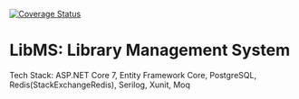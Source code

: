 [![Coverage Status](https://img.shields.io/badge/Unit_Test_Coverage-46.92%25-yellow.svg)](https://your_coverage_report_url_here)

# LibMS: Library Management System
Tech Stack: ASP.NET Core 7, Entity Framework Core, PostgreSQL, Redis(StackExchangeRedis), Serilog, Xunit, Moq
